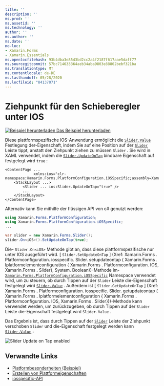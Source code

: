 ```yaml
---
title: ''
description: ''
ms.prod: ''
ms.assetid: ''
ms.technology: ''
author: ''
ms.author: ''
ms.date: ''
no-loc:
- Xamarin.Forms
- Xamarin.Essentials
ms.openlocfilehash: 93b4dba3e8543bd2cc2a4f2187f617aae5daff77
ms.sourcegitcommit: 57bc714633364aeb34aba9803e88802bebf321ba
ms.translationtype: MT
ms.contentlocale: de-DE
ms.lasthandoff: 05/28/2020
ms.locfileid: "84137071"
---
```

# <a name="slider-thumb-tap-on-ios"></a>Ziehpunkt für den Schieberegler unter IOS

[![Beispiel herunterladen](~/media/shared/download.png) Das Beispiel herunterladen](https://docs.microsoft.com/samples/xamarin/xamarin-forms-samples/userinterface-platformspecifics)

Diese plattformspezifische IOS-Anwendung ermöglicht die [`Slider.Value`](xref:Xamarin.Forms.Slider.Value) Festlegung der-Eigenschaft, indem Sie auf eine Position auf der [`Slider`](xref:Xamarin.Forms.Slider) Leiste tippt, anstatt den Ziehpunkt ziehen zu müssen `Slider` . Sie wird in XAML verwendet, indem die [`Slider.UpdateOnTap`](xref:Xamarin.Forms.PlatformConfiguration.iOSSpecific.Slider.UpdateOnTapProperty) bindbare Eigenschaft auf festgelegt wird `true` :

```xaml
<ContentPage ...
             xmlns:ios="clr-namespace:Xamarin.Forms.PlatformConfiguration.iOSSpecific;assembly=Xamarin.Forms.Core">
    <StackLayout ...>
        <Slider ... ios:Slider.UpdateOnTap="true" />
        ...
    </StackLayout>
</ContentPage>
```

Alternativ kann Sie mithilfe der flüssigen API von c# genutzt werden:

```csharp
using Xamarin.Forms.PlatformConfiguration;
using Xamarin.Forms.PlatformConfiguration.iOSSpecific;
...

var slider = new Xamarin.Forms.Slider();
slider.On<iOS>().SetUpdateOnTap(true);
```

Die- `Slider.On<iOS>` Methode gibt an, dass diese plattformspezifische nur unter IOS ausgeführt wird. [ `Slider.SetUpdateOnTap` ] (Xref: Xamarin.Forms . Platformconfiguration. iosspecific. Slider. setupdateontap ( Xamarin.Forms . Iplatformelementconfiguration { Xamarin.Forms . Platformconfiguration. IOS, Xamarin.Forms . Slider}, System. Boolean))-Methode im- [`Xamarin.Forms.PlatformConfiguration.iOSSpecific`](xref:Xamarin.Forms.PlatformConfiguration.iOSSpecific) Namespace verwendet wird, um zu steuern, ob durch Tippen auf der `Slider` Leiste die-Eigenschaft festgelegt wird [`Slider.Value`](xref:Xamarin.Forms.Slider.Value) . Außerdem ist [ `Slider.GetUpdateOnTap` ] (Xref: Xamarin.Forms . Platformconfiguration. iosspecific. Slider. getupdateontap ( Xamarin.Forms . Iplatformelementconfiguration { Xamarin.Forms . Platformconfiguration. IOS, Xamarin.Forms . Slider}))-Methode kann verwendet werden, um zurückzugeben, ob durch Tippen auf der `Slider` Leiste die-Eigenschaft festgelegt wird `Slider.Value` .

Das Ergebnis ist, dass durch Tippen auf der [`Slider`](xref:Xamarin.Forms.Slider) Leiste der Ziehpunkt verschoben `Slider` und die-Eigenschaft festgelegt werden kann [`Slider.Value`](xref:Xamarin.Forms.Slider.Value) :

![](slider-thumb-images/slider-updateontap.png "Slider Update on Tap enabled")

## <a name="related-links"></a>Verwandte Links

- [Platformbesonderheiten (Beispiel)](https://docs.microsoft.com/samples/xamarin/xamarin-forms-samples/userinterface-platformspecifics)
- [Erstellen von Plattformeigenschaften](~/xamarin-forms/platform/platform-specifics/index.md#creating-platform-specifics)
- [iosspecific-API](xref:Xamarin.Forms.PlatformConfiguration.iOSSpecific)

